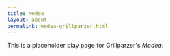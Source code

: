 ```yaml
---
title: Medea
layout: about
permalink: medea-grillparzer.html
---
```


This is a placeholder play page for Grillparzer's *Medea*. 
